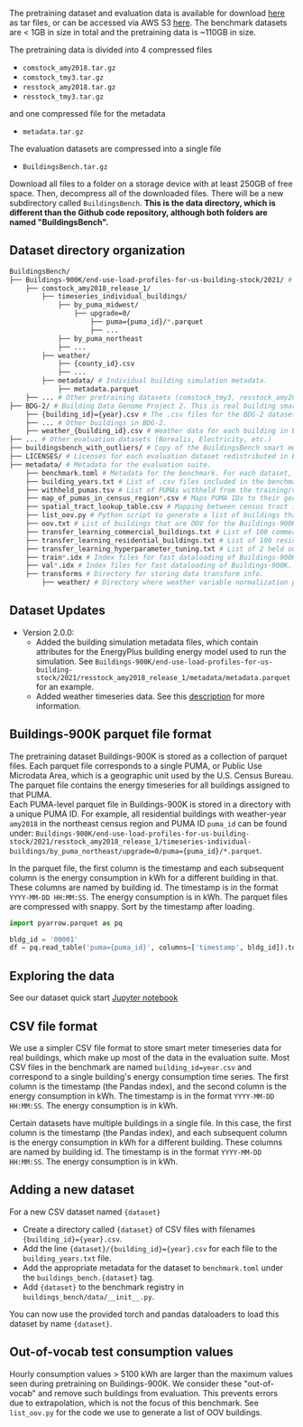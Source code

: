 The pretraining dataset and evaluation data is available for download [here](https://data.openei.org/submissions/5859) as tar files, or can be accessed via AWS S3 [here](https://data.openei.org/s3_viewer?bucket=oedi-data-lake&prefix=buildings-bench). The benchmark datasets are < 1GB in size in total and the pretraining data is ~110GB in size. 

The pretraining data is divided into 4 compressed files

- `comstock_amy2018.tar.gz`
- `comstock_tmy3.tar.gz`
- `resstock_amy2018.tar.gz`
- `resstock_tmy3.tar.gz`

and one compressed file for the metadata

- `metadata.tar.gz`

The evaluation datasets are compressed into a single file

- `BuildingsBench.tar.gz`

Download all files to a folder on a storage device with at least 250GB of free space. Then, decompress all of the downloaded files. There will be a new subdirectory called `BuildingsBench`. **This is the data directory, which is different than the Github code repository, although both folders are named "BuildingsBench".**

## Dataset directory organization

```bash
BuildingsBench/
├── Buildings-900K/end-use-load-profiles-for-us-building-stock/2021/ # Buildings-900K pretraining data.
    ├── comstock_amy2018_release_1/
        ├── timeseries_individual_buildings/
            ├── by_puma_midwest/
                ├── upgrade=0/
                    ├── puma={puma_id}/*.parquet
                    ├── ...
            ├── by_puma_northeast
            ├── ...
        ├── weather/
            ├── {county_id}.csv
            ├── ...
        ├── metadata/ # Individual building simulation metadata.
            ├── metadata.parquet
    ├── ... # Other pretraining datasets (comstock_tmy3, resstock_amy2018, resstock_tmy3)            
├── BDG-2/ # Building Data Genome Project 2. This is real building smart meter data with outliers removed. 
    ├── {building_id}={year}.csv # The .csv files for the BDG-2 dataset,
    ├── ... # Other buildings in BDG-2.
    ├── weather_{building_id}.csv # Weather data for each building in BDG-2.
├── ... # Other evaluation datasets (Borealis, Electricity, etc.)
├── buildingsbench_with_outliers/ # Copy of the BuildingsBench smart meter data  *with outliers*
├── LICENSES/ # Licenses for each evaluation dataset redistributed in BuildingsBench. 
├── metadata/ # Metadata for the evaluation suite.
    ├── benchmark.toml # Metadata for the benchmark. For each dataset, we specify: `building_type`: `residential` or `commercial`, `latlon`: a List of two floats representing the location of the building(s), `conus_location`: The name of the county or city in the U.S. where the building is located, or a county/city in the U.S. of similar climate to the building's true location (N.b. we do not have nor provide the exact location of buildings), `actual_location`: The name of the county/city/country where the building is actually located which is different from `conus_location` when the building is located outside of CONUS (these values are for book-keeping and can be set to dummy values), `url`: The URL where the dataset was obtained from.
    ├── building_years.txt # List of .csv files included in the benchmark. Each line is of the form `{dataset}/{building_id}={year}.csv`.
    ├── withheld_pumas.tsv # List of PUMAs withheld from the training/validation set of Buildings-900K, which we use as synthetic test data.
    ├── map_of_pumas_in_census_region*.csv # Maps PUMA IDs to their geographical centroid (lat/lon).
    ├── spatial_tract_lookup_table.csv # Mapping between census tract identifiers and other geographies.
    ├── list_oov.py # Python script to generate a list of buildings that are OOV for the Buildings-900K tokenizer.
    ├── oov.txt # List of buildings that are OOV for the Buildings-900K tokenizer.
    ├── transfer_learning_commercial_buildings.txt # List of 100 commercial buildings from the benchmark we use for evaluating transfer learning.
    ├── transfer_learning_residential_buildings.txt # List of 100 residential buildings from the benchmark we use for evaluating transfer learning.
    ├── transfer_learning_hyperparameter_tuning.txt # List of 2 held out buildings (1 commercial, 1 residential) that can be used for hyperparameter tuning.
    ├── train*.idx # Index files for fast dataloading of Buildings-900K. This file uncompressed is ~16GB. 
    ├── val*.idx # Index files for fast dataloading of Buildings-900K.
    ├── transforms # Directory for storing data transform info.
        ├── weather/ # Directory where weather variable normalization parameters are stored.
```

## Dataset Updates

- Version 2.0.0:
    - Added the building simulation metadata files, which contain attributes for the EnergyPlus building energy model used to run the simulation. See `Buildings-900K/end-use-load-profiles-for-us-building-stock/2021/resstock_amy2018_release_1/metadata/metadata.parquet` for an example.
    - Added weather timeseries data. See this [description](https://nrel.github.io/BuildingsBench/running/#weather-timeseries) for more information.


## Buildings-900K parquet file format

The pretraining dataset Buildings-900K is stored as a collection of parquet files. Each parquet file corresponds to a single PUMA, or Public Use Microdata Area, which is a geographic unit used by the U.S. Census Bureau. The parquet file contains the energy timeseries for all buildings assigned to that PUMA.  
Each PUMA-level parquet file in Buildings-900K is stored in a directory with a unique PUMA ID. For example, all residential buildings with weather-year `amy2018` in the northeast census region and PUMA ID `puma_id` can be found under: `Buildings-900K/end-use-load-profiles-for-us-building-stock/2021/resstock_amy2018_release_1/timeseries-individual-buildings/by_puma_northeast/upgrade=0/puma={puma_id}/*.parquet`. 

In the parquet file, the first column is the timestamp and each subsequent column is the energy consumption in kWh for a different building in that. These columns are named by building id. The timestamp is in the format `YYYY-MM-DD HH:MM:SS`. The energy consumption is in kWh.
The parquet files are compressed with snappy. Sort by the timestamp after loading.

```python
import pyarrow.parquet as pq

bldg_id = '00001'
df = pq.read_table('puma={puma_id}', columns=['timestamp', bldg_id]).to_pandas().sort_values(by='timestamp')
```

## Exploring the data

See our dataset quick start [Jupyter notebook](https://github.com/NREL/BuildingsBench/blob/main/tutorials/dataset_quick_start.ipynb)

## CSV file format

We use a simpler CSV file format to store smart meter timeseries data for real buildings, which make up most of the data in the evaluation suite. Most CSV files in the benchmark are named `building_id=year.csv` and correspond to a single building's energy consumption time series. The first column is the timestamp (the Pandas index), and the second column is the energy consumption in kWh. The timestamp is in the format `YYYY-MM-DD HH:MM:SS`. The energy consumption is in kWh. 

Certain datasets have multiple buildings in a single file. In this case, the first column is the timestamp (the Pandas index), and each subsequent column is the energy consumption in kWh for a different building. These columns are named by building id. The timestamp is in the format `YYYY-MM-DD HH:MM:SS`. The energy consumption is in kWh.

## Adding a new dataset

For a new CSV dataset named `{dataset}`

- Create a directory called  `{dataset}` of CSV files with filenames `{building_id}={year}.csv`.
- Add the line `{dataset}/{building_id}={year}.csv` for each file to the `building_years.txt` file.
- Add the appropriate metadata for the dataset to `benchmark.toml` under the `buildings_bench.{dataset}` tag.
- Add `{dataset}` to the benchmark registry in ``buildings_bench/data/__init__.py``.

You can now use the provided torch and pandas dataloaders to load this dataset by name `{dataset}`.

## Out-of-vocab test consumption values

Hourly consumption values > 5100 kWh are larger than the maximum values seen during pretraining on Buildings-900K.
We consider these "out-of-vocab" and remove such buildings from evaluation. 
This prevents errors due to extrapolation, which is not the focus of this benchmark.
See `list_oov.py` for the code we use to generate a list of OOV buildings.